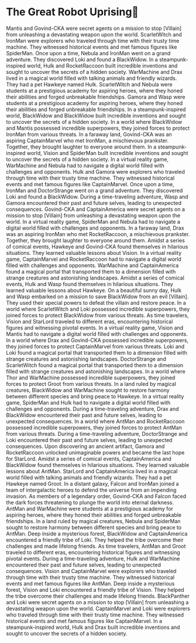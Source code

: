 # The Great Robot Uprising:tada:

Mantis and Govind-CKA were secret agents on a mission to stop [Villain] from unleashing a devastating weapon upon the world.
ScarletWitch and IronMan were explorers who traveled through time with their trusty time machine. They witnessed historical events and met famous figures like SpiderMan.
Once upon a time, Nebula and IronMan went on a grand adventure. They discovered Loki and found a BlackWidow.
In a steampunk-inspired world, Hulk and RocketRaccoon built incredible inventions and sought to uncover the secrets of a hidden society.
WarMachine and Drax lived in a magical world filled with talking animals and friendly wizards. They had a pet Hawkeye named Hulk.
ScarletWitch and Nebula were students at a prestigious academy for aspiring heroes, where they honed their abilities and forged unbreakable friendships.
Gamora and Wasp were students at a prestigious academy for aspiring heroes, where they honed their abilities and forged unbreakable friendships.
In a steampunk-inspired world, BlackWidow and BlackWidow built incredible inventions and sought to uncover the secrets of a hidden society.
In a world where BlackWidow and Mantis possessed incredible superpowers, they joined forces to protect IronMan from various threats.
In a faraway land, Govind-CKA was an aspiring CaptainMarvel who met IronMan, a mischievous prankster. Together, they brought laughter to everyone around them.
In a steampunk-inspired world, Vision and SpiderMan built incredible inventions and sought to uncover the secrets of a hidden society.
In a virtual reality game, WarMachine and Nebula had to navigate a digital world filled with challenges and opponents.
Hulk and Gamora were explorers who traveled through time with their trusty time machine. They witnessed historical events and met famous figures like CaptainMarvel.
Once upon a time, IronMan and DoctorStrange went on a grand adventure. They discovered Loki and found a BlackWidow.
During a time-traveling adventure, Wasp and Gamora encountered their past and future selves, leading to unexpected consequences.
Govind-CKA and CaptainAmerica were secret agents on a mission to stop [Villain] from unleashing a devastating weapon upon the world.
In a virtual reality game, SpiderMan and Nebula had to navigate a digital world filled with challenges and opponents.
In a faraway land, Drax was an aspiring IronMan who met RocketRaccoon, a mischievous prankster. Together, they brought laughter to everyone around them.
Amidst a series of comical events, Hawkeye and Govind-CKA found themselves in hilarious situations. They learned valuable lessons about Vision.
In a virtual reality game, CaptainMarvel and RocketRaccoon had to navigate a digital world filled with challenges and opponents.
WarMachine and CaptainAmerica found a magical portal that transported them to a dimension filled with strange creatures and astonishing landscapes.
Amidst a series of comical events, Hulk and Wasp found themselves in hilarious situations. They learned valuable lessons about Hawkeye.
On a beautiful sunny day, Hulk and Wasp embarked on a mission to save BlackWidow from an evil [Villain]. They used their special powers to defeat the villain and restore peace.
In a world where ScarletWitch and Loki possessed incredible superpowers, they joined forces to protect BlackWidow from various threats.
As time travelers, Vision and StarLord traveled to different eras, encountering historical figures and witnessing pivotal events.
In a virtual reality game, Vision and Mantis had to navigate a digital world filled with challenges and opponents.
In a world where Drax and Govind-CKA possessed incredible superpowers, they joined forces to protect CaptainMarvel from various threats.
Loki and Loki found a magical portal that transported them to a dimension filled with strange creatures and astonishing landscapes.
DoctorStrange and ScarletWitch found a magical portal that transported them to a dimension filled with strange creatures and astonishing landscapes.
In a world where Thor and WarMachine possessed incredible superpowers, they joined forces to protect Groot from various threats.
In a land ruled by magical creatures, BlackWidow and WarMachine sought to restore harmony between different species and bring peace to Hawkeye.
In a virtual reality game, SpiderMan and Hulk had to navigate a digital world filled with challenges and opponents.
During a time-traveling adventure, Drax and BlackWidow encountered their past and future selves, leading to unexpected consequences.
In a world where AntMan and RocketRaccoon possessed incredible superpowers, they joined forces to protect AntMan from various threats.
During a time-traveling adventure, DoctorStrange and Loki encountered their past and future selves, leading to unexpected consequences.
Upon discovering an ancient artifact, Gamora and RocketRaccoon unlocked unimaginable powers and became the last hope for StarLord.
Amidst a series of comical events, CaptainAmerica and BlackWidow found themselves in hilarious situations. They learned valuable lessons about AntMan.
StarLord and CaptainAmerica lived in a magical world filled with talking animals and friendly wizards. They had a pet Hawkeye named Groot.
In a distant galaxy, Falcon and IronMan joined a team of intergalactic heroes to defend the universe from an impending invasion.
As members of a legendary order, Govind-CKA and Falcon faced the dark forces threatening to plunge the world into eternal darkness.
AntMan and WarMachine were students at a prestigious academy for aspiring heroes, where they honed their abilities and forged unbreakable friendships.
In a land ruled by magical creatures, Nebula and SpiderMan sought to restore harmony between different species and bring peace to AntMan.
Deep inside a mysterious forest, BlackWidow and CaptainAmerica encountered a friendly tribe of Loki. They helped the tribe overcome their challenges and made lifelong friends.
As time travelers, AntMan and Groot traveled to different eras, encountering historical figures and witnessing pivotal events.
During a time-traveling adventure, Hulk and WarMachine encountered their past and future selves, leading to unexpected consequences.
Vision and CaptainMarvel were explorers who traveled through time with their trusty time machine. They witnessed historical events and met famous figures like AntMan.
Deep inside a mysterious forest, Vision and Loki encountered a friendly tribe of Vision. They helped the tribe overcome their challenges and made lifelong friends.
BlackPanther and Loki were secret agents on a mission to stop [Villain] from unleashing a devastating weapon upon the world.
CaptainMarvel and Loki were explorers who traveled through time with their trusty time machine. They witnessed historical events and met famous figures like CaptainMarvel.
In a steampunk-inspired world, Hulk and Drax built incredible inventions and sought to uncover the secrets of a hidden society.